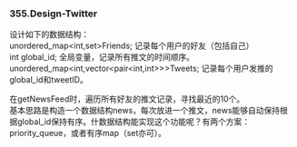 ### 355.Design-Twitter

设计如下的数据结构：    
unordered_map<int,set<int>>Friends; 记录每个用户的好友（包括自己）   
int global_id; 全局变量，记录所有推文的时间顺序。    
unordered_map<int,vector<pair<int,int>>>Tweets; 记录每个用户发推的global_id和tweetID。   

在getNewsFeed时，遍历所有好友的推文记录，寻找最近的10个。   
基本思路是构造一个数据结构news，每次放进一个推文，news能够自动保持根据global_id保持有序。什数据结构能实现这个功能呢？有两个方案：priority_queue，或者有序map（set亦可）。
